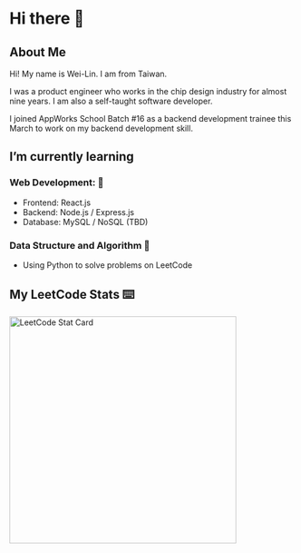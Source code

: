 # Hi there 👋

<!--
**weilincheng/weilincheng** is a ✨ _special_ ✨ repository because its `README.md` (this file) appears on your GitHub profile.

Here are some ideas to get you started:

- 🔭 I’m currently working on ...
- 🌱 I’m currently learning ...
- 👯 I’m looking to collaborate on ...
- 🤔 I’m looking for help with ...
- 💬 Ask me about ...
- 📫 How to reach me: ...
- 😄 Pronouns: ...
- ⚡ Fun fact: ...
-->
## About Me
Hi! My name is Wei-Lin. I am from Taiwan.

I was a product engineer who works in the chip design industry for almost nine years. I am also a self-taught software developer.

I joined AppWorks School Batch #16 as a backend development trainee this March to work on my backend development skill.

## I’m currently learning

### Web Development: 🔨
* Frontend: React.js
* Backend: Node.js / Express.js 
* Database: MySQL / NoSQL (TBD)

### Data Structure and Algorithm 📖
* Using Python to solve problems on LeetCode

## My LeetCode Stats ⌨️
<a href="https://github.com/KnlnKS/leetcode-stats">
  <img alt="LeetCode Stat Card" src="https://apu5rh8gxk.execute-api.us-east-1.amazonaws.com/default/leetcode-stats?username=weilincheng&theme=dark" width="400"/>
</a>
